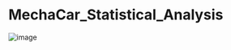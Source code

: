 # MechaCar_Statistical_Analysis





![image](https://user-images.githubusercontent.com/70987568/136718493-9bd53b9f-5d49-488b-8da5-35d210f22c03.png)
